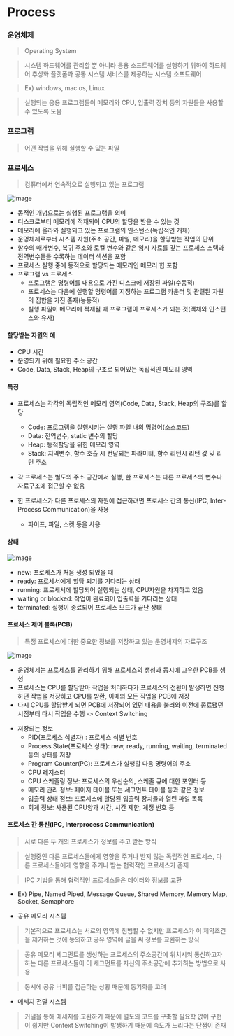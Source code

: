Process
==========

### 운영체제
> Operating System

> 시스템 하드웨어를 관리할 뿐 아니라 응용 소프트웨어를 실행하기 위하여 하드웨어 추상화 플랫폼과 공통 시스템 서비스를 제공하는 시스템 소프트웨어

> Ex) windows, mac os, Linux

> 실행되는 응용 프로그램들이 메모리와 CPU, 입출력 장치 등의 자원들을 사용할 수 있도록 도움

### 프로그램

> 어떤 작업을 위해 실행할 수 있는 파일

### 프로세스 

> 컴퓨터에서 연속적으로 실행되고 있는 프로그램

![image](https://user-images.githubusercontent.com/94096054/147028244-8c126619-5a85-42cb-9443-583699d3434d.png)

  + 동적인 개념으로는 실행된 프로그램을 의미
  + 디스크로부터 메모리에 적재되어 CPU의 할당을 받을 수 있는 것
  + 메모리에 올라와 실행되고 있는 프로그램의 인스턴스(독립적인 개체)
  + 운영체제로부터 시스템 자원(주소 공간, 파일, 메모리)을 할당받는 작업의 단위
  + 함수의 매개변수, 복귀 주소와 로컬 변수와 같은 임시 자료를 갖는 프로세스 스택과 전역변수들을 수록하는 데이터 섹션을 포함
  + 프로세스 실행 중에 동적으로 할당되는 메모리인 메모리 힙 포함
  + 프로그램 vs 프로세스
    - 프로그램은 명령어를 내용으로 가진 디스크에 저장된 파일(수동적)
    - 프로세스는 다음에 실행할 명령어를 지정하는 프로그램 카운터 및 관련된 자원의 집합을 가진 존재(능동적)
    - 실행 파일이 메모리에 적재될 때 프로그램이 프로세스가 되는 것(객체와 인스턴스와 유사)
  
#### 할당받는 자원의 예

* CPU 시간
* 운영되기 위해 필요한 주소 공간
* Code, Data, Stack, Heap의 구조로 되어있는 독립적인 메모리 영역

#### 특징

* 프로세스는 각각의 독립적인 메모리 영역(Code, Data, Stack, Heap의 구조)를 할당
  
  + Code: 프로그램을 실행시키는 실행 파일 내의 명령어(소스코드)
  + Data: 전역변수, static 변수의 할당
  + Heap: 동적할당을 위한 메모리 영역
  + Stack: 지역변수, 함수 호출 시 전달되는 파라미터, 함수 리턴시 리턴 값 및 리턴 주소 

* 각 프로세스는 별도의 주소 공간에서 실행, 한 프로세스는 다른 프로세스의 변수나 자료구조에 접근할 수 없음

* 한 프로세스가 다른 프로세스의 자원에 접근하려면 프로세스 간의 통신(IPC, Inter-Process Communication)을 사용
  
  + 파이프, 파일, 소켓 등을 사용

#### 상태

![image](https://user-images.githubusercontent.com/94096054/147029587-053207b0-1e5c-4700-b41b-feded48ab36a.png)

* new: 프로세스가 처음 생성 되었을 때
* ready: 프로세서에게 할당 되기를 기다리는 상태
* running: 프로세서에 할당되어 실행되는 상태, CPU자원을 차지하고 있음
* waiting or blocked: 작업이 완료되어 입출력을 기다리는 상태
* terminated: 실행이 종료되어 프로세스 모드가 끝난 상태 


#### 프로세스 제어 블록(PCB)

> 특정 프로세스에 대한 중요한 정보를 저장하고 있는 운영체제의 자료구조

![image](https://user-images.githubusercontent.com/94096054/147029982-c995a75f-5a8a-4c34-8f5a-5a7fecf8a039.png)


+ 운영체제는 프로세스를 관리하기 위해 프로세스의 생성과 동시에 고유한 PCB를 생성
+ 프로세스는 CPU를 할당받아 작업을 처리하다가 프로세스의 전환이 발생하면 진행하던 작업을 저장하고 CPU를 받환, 이때의 모든 작업을 PCB에 저장
+ 다시 CPU를 할당받게 되면 PCB에 저장되어 있던 내용을 불러와 이전에 종료됐던 시점부터 다시 작업을 수행
-> Context Switching

* 저장되는 정보 
  + PID(프로세스 식별자) : 프로세스 식별 번호
  + Process State(프로세스 상태): new, ready, running, waiting, terminated 등의 상태를 저장
  + Program Counter(PC): 프로세스가 실행할 다음 명령어의 주소
  + CPU 레지스터
  + CPU 스케줄링 정보: 프로세스의 우선순의, 스케줄 큐에 대한 포인터 등
  + 메모리 관리 정보: 페이지 테이블 또는 세그먼트 테이블 등과 같은 정보
  + 입출력 상태 정보: 프로세스에 할당된 입출력 장치들과 열린 파일 목록
  + 회계 정보: 사용된 CPU양과 시간, 시간 제한, 계정 번호 등
  
  
####  프로세스 간 통신(IPC, Interprocess Communication)

> 서로 다른 두 개의 프로세스가 정보를 주고 받는 방식

> 실행중인 다른 프로세스들에게 영향을 주거나 받지 않는 독립적인 프로세스, 다른 프로세스들에게 영향을 주거나 받는 협력적인 프로세스가 존재

> IPC 기법을 통해 협력적인 프로세스들은 데이터와 정보를 교환

* Ex) Pipe, Named Piped, Message Queue, Shared Memory, Memory Map, Socket, Semaphore

* 공유 메모리 시스템

> 기본적으로 프로세스는 서로의 영역에 침범할 수 없지만 프로세스가 이 제약조건을 제거하는 것에 동의하고 공유 영역에 글을 써 정보를 교환하는 방식

> 공유 메모리 세그먼트를 생성하는 프로세스의 주소공간에 위치시켜 통신하고자 하는 다른 프로세스들이 이 세그먼트를 자신의 주소공간에 추가하는 방법으로 사용

> 동시에 공유 버퍼를 접근하는 상황 때문에 동기화를 고려

* 메세지 전달 시스템

> 커널을 통해 메세지를 교환하기 때문에 별도의 코드를 구축할 필요학 없어 구현이 쉽지만 Context Switching이 발생하기 때문에 속도가 느리다는 단점이 존재




  
  
  
  
  





























